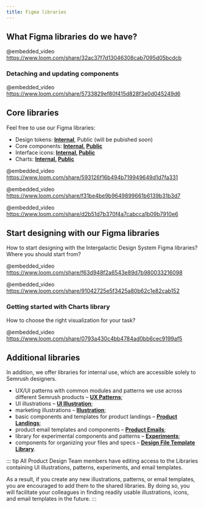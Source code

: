 ```yaml
---
title: Figma libraries
---
```


## What Figma libraries do we have?

@embedded_video https://www.loom.com/share/32ac37f7d13046308cab7095d05bcdcb

### Detaching and updating components

@embedded_video https://www.loom.com/share/5733829ef80f415d828f3e0d045249d6

## Core libraries

Feel free to use our Figma libraries:

- Design tokens: **[Internal](https://www.figma.com/file/3oPFz95uakNgr0diY7k5dW/Design-Tokens)**, Public (will be pubished soon)
- Core components: **[Internal](https://www.figma.com/file/pird5k22HfjGRUzZUfW1Qf/%E2%9D%96-New-Components), [Public](https://www.figma.com/community/file/1085155066176261708)**
- Interface icons: **[Internal](https://www.figma.com/file/lVX2dKnVFtcSTQV7eSS5j1/%F0%9F%94%8D-Icons), [Public](https://www.figma.com/community/file/1104055318873511031)**
- Charts: **[Internal](https://www.figma.com/file/eODzGSSSlI8fl0x5fsv9cf/%E2%9C%A8-Charts), [Public](https://www.figma.com/community/file/1104055641569356920)**

@embedded_video https://www.loom.com/share/593126f16b494b719949649d1d7fa331

@embedded_video https://www.loom.com/share/f31be4be9b9649899661b6139b31b3d7

@embedded_video https://www.loom.com/share/d2b51d7b370f4a7cabcca1b09b7910e6

## Start designing with our Figma libraries

How to start designing with the Intergalactic Design System Figma libraries? Where you should start from?

@embedded_video https://www.loom.com/share/f63d948f2a6543e89d7b980033216098

@embedded_video https://www.loom.com/share/91042725e5f3425a80b62c1e82cab152

### Getting started with Charts library

How to choose the right visualization for your task?

@embedded_video https://www.loom.com/share/0793a430c4bb4784ad0bb6cec9199af5

## Additional libraries

In addition, we offer libraries for internal use, which are accessible solely to Semrush designers.

- UX/UI patterns with common modules and patterns we use across different Semrush products – **[UX Patterns](https://www.figma.com/file/EWdX1ly5KsoNu8sywYJdKk/%F0%9F%92%A0-Patterns)**;
- UI illustrations – **[UI Illustration](https://www.figma.com/file/0eyXfQt4cbmx5y8L5oddeo/%F0%9F%91%A9%E2%80%8D%F0%9F%8E%A4-UI-illustrations)**;
- marketing illustrations – **[Illustration](https://www.figma.com/file/UbJFnas5a8uAVlubA8RtmU/Illustration)**;
- basic components and templates for product landings – **[Product Landings](https://www.figma.com/file/K02X01Nb0LuGuHTzsaE5DK/Product-landings-library)**;
- product email templates and components – **[Product Emails](https://www.figma.com/file/uBxKSTlXSEDiKvFp6txzrr/NEW-%E2%80%A2-Product-emails?node-id=1%3A164)**;
- library for experimental components and patterns – **[Experiments](https://www.figma.com/file/n694tB9BkzBkhxetdTiFE8/Experimental-components)**;
- components for organizing your files and specs – **[Design File Template Library](https://www.figma.com/file/ZDRC056k8PbUFi3qoFAWj9/Design-File-Template-Library)**.

::: tip
All Product Design Team members have editing access to the Libraries containing UI illustrations, patterns, experiments, and email templates.

As a result, if you create any new illustrations, patterns, or email templates, you are encouraged to add them to the shared libraries. By doing so, you will facilitate your colleagues in finding readily usable illustrations, icons, and email templates in the future.
:::
